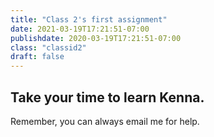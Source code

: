 ```yaml
---
title: "Class 2's first assignment"
date: 2021-03-19T17:21:51-07:00
publishdate: 2020-03-19T17:21:51-07:00
class: "classid2"
draft: false
---
```


## Take your time to learn Kenna.
Remember, you can always email me for help.
